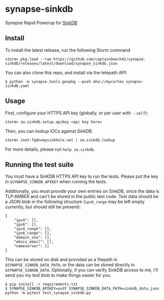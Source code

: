 # synapse-sinkdb
Synapse Rapid Powerup for [SinkDB](https://sinkdb.abuse.ch/)

## Install

To install the latest release, run the following Storm command

```
storm> pkg.load --raw https://github.com/captainGeech42/synapse-sinkdb/releases/latest/download/synapse_sinkdb.json
```

You can also clone this repo, and install via the telepath API:

```
$ python -m synapse.tools.genpkg --push aha://mycortex synapse-sinkdb.yaml
```

## Usage

First, configure your HTTPS API key (globally, or per user with `--self`):

```
storm> zw.sinkdb.setup.apikey <api key here>
```

Then, you can lookup IOCs against SinkDB

```
storm> inet:fqdn=mysinkhole.net | zw.sinkdb.lookup
```

For more details, please run `help zw.sinkdb`.

## Running the test suite

You must have a SinKDB HTTPS API key to run the tests. Please put the key in `$SYNAPSE_SINKDB_APIKEY` when running the tests.

Additionally, you must provide your own entries on SinkDB, since the data is TLP:AMBER and can't be stored in the public test code. Test data should be a JSON blob in the following structure (`ipv6_range` may be left empty currently, but should still be present):

```
{
    "ipv4": [],
    "ipv6": [],
    "ipv4_range": [],
    "ipv6_range": [],
    "domain_soa": [],
    "whois_email": [],
    "nameserver": []
}
```

This can be stored on disk and provided as a filepath in `$SYNAPSE_SINKDB_DATA_PATH`, or the data can be stored directly in `$SYNAPSE_SINKDB_DATA`. Optionally, if you can verify SinkDB access to me, I'll send you my test blob to make things easier for you.

```
$ pip install -r requirements.txt
$ SYNAPSE_SINKDB_APIKEY=asdf SYNAPSE_SINKDB_DATA_PATH=sinkdb_data.json python -m pytest test_synapse_sinkdb.py
```